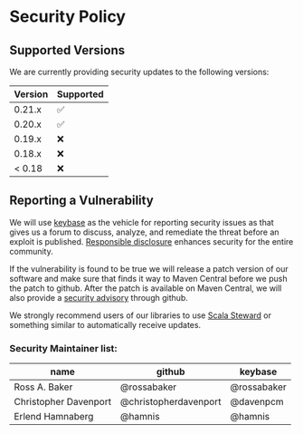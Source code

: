 # Security Policy

## Supported Versions

We are currently providing security updates to the following versions: 

| Version | Supported          |
| ------- | ------------------ |
| 0.21.x   | :white_check_mark: |
| 0.20.x   | :white_check_mark: |
| 0.19.x   | :x: |
| 0.18.x   | :x: |
| < 0.18   | :x: |

## Reporting a Vulnerability

We will use [keybase](https://keybase.io) as the vehicle for reporting security issues as that gives us a
forum to discuss, analyze, and remediate the threat before an exploit is published.
[Responsible disclosure](https://en.wikipedia.org/wiki/Responsible_disclosure) enhances security for the entire community.

If the vulnerability is found to be true we will release a patch version of our software
and make sure that finds it way to Maven Central before we push the patch to github.
After the patch is available on Maven Central, we will also provide a [security advisory](https://github.com/http4s/http4s/security/advisories) through github.

We strongly recommend users of our libraries to use [Scala Steward](https://github.com/fthomas/scala-steward) or something similar to 
automatically receive updates.

### Security Maintainer list:

|name | github | keybase |
|-----|--------|---------|
| Ross A. Baker | @rossabaker | @rossabaker|
| Christopher Davenport | @christopherdavenport | @davenpcm |
| Erlend Hamnaberg | @hamnis | @hamnis|  
